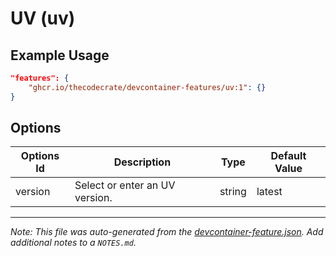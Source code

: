 
# UV (uv)



## Example Usage

```json
"features": {
    "ghcr.io/thecodecrate/devcontainer-features/uv:1": {}
}
```

## Options

| Options Id | Description | Type | Default Value |
|-----|-----|-----|-----|
| version | Select or enter an UV version. | string | latest |



---

_Note: This file was auto-generated from the [devcontainer-feature.json](https://github.com/thecodecrate/devcontainer-features/blob/main/src/uv/devcontainer-feature.json).  Add additional notes to a `NOTES.md`._
